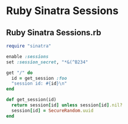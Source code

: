 # Ruby Sinatra Sessions

## Ruby Sinatra Sessions.rb

```ruby
require "sinatra"

enable :sessions
set :session_secret, "*&(^B234"

get "/" do
  id = get_session :foo
  "session id: #{id}\n"
end

def get_session(id)
  return session[id] unless session[id].nil?
  session[id] = SecureRandom.uuid
end
```

